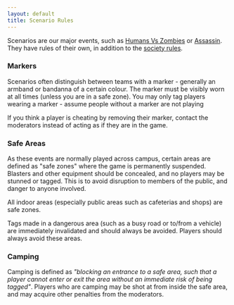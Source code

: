 ```yaml
---
layout: default
title: Scenario Rules
---
```


Scenarios are our major events, such as [Humans Vs Zombies](http://humansvszombies.org/) or [Assassin](https://en.wikipedia.org/wiki/Assassin_%28game%29). They have rules of their own, in addition to the [society rules](/rules/).

### Markers

Scenarios often distinguish between teams with a marker - generally an armband or bandanna of a certain colour. The marker must be visibly worn at all times (unless you are in a safe zone). You may only tag players wearing a marker - assume people without a marker are not playing

If you think a player is cheating by removing their marker, contact the moderators instead of acting as if they are in the game.

### Safe Areas

As these events are normally played across campus, certain areas are defined as &quot;safe zones&quot; where the game is permanently suspended. Blasters and other equipment should be concealed, and no players may be stunned or tagged. This is to avoid disruption to members of the public, and danger to anyone involved.

All indoor areas (especially public areas such as cafeterias and shops) are safe zones. 
		
Tags made in a dangerous area (such as a busy road or to/from a vehicle) are immediately invalidated and should always be avoided. Players should always avoid these areas.

### Camping

Camping is defined as *&quot;blocking an entrance to a safe area, such that a player cannot enter or exit the area without an immediate risk of being tagged&quot;*. Players who are camping may be shot at from inside the safe area, and may acquire other penalties from the moderators.

